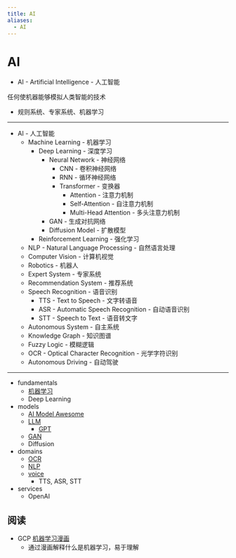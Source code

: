 ```yaml
---
title: AI
aliases:
  - AI
---
```


# AI

- AI - Artificial Intelligence - 人工智能

任何使机器能够模拟人类智能的技术

- 规则系统、专家系统、机器学习

---

- AI - 人工智能
  - Machine Learning - 机器学习
    - Deep Learning - 深度学习
      - Neural Network - 神经网络
        - CNN - 卷积神经网络
        - RNN - 循环神经网络
        - Transformer - 变换器
          - Attention - 注意力机制
          - Self-Attention - 自注意力机制
          - Multi-Head Attention - 多头注意力机制
      - GAN - 生成对抗网络
      - Diffusion Model - 扩散模型
    - Reinforcement Learning - 强化学习
  - NLP - Natural Language Processing - 自然语言处理
  - Computer Vision - 计算机视觉
  - Robotics - 机器人
  - Expert System - 专家系统
  - Recommendation System - 推荐系统
  - Speech Recognition - 语音识别
    - TTS - Text to Speech - 文字转语音
    - ASR - Automatic Speech Recognition - 自动语音识别
    - STT - Speech to Text - 语音转文字
  - Autonomous System - 自主系统
  - Knowledge Graph - 知识图谱
  - Fuzzy Logic - 模糊逻辑
  - OCR - Optical Character Recognition - 光学字符识别
  - Autonomous Driving - 自动驾驶

---

- fundamentals
  - [机器学习](./ml/README.md)
  - Deep Learning
- models
  - [AI Model Awesome](./model/ai-model-awesome.md)
  - [LLM](./llm/README.md)
    - [GPT](./gpt/README.md)
  - [GAN](./gan/README.md)
  - Diffusion
- domains
  - [OCR](./ocr/README.md)
  - [NLP](./nlp/README.md)
  - [voice](./voice/README.md)
    - TTS, ASR, STT
- services
  - OpenAI

## 阅读

- GCP [机器学习漫画](https://cloud.google.com/products/ai/ml-comic-1/)
  - 通过漫画解释什么是机器学习，易于理解
